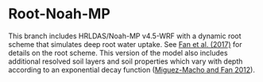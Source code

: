 # Root-Noah-MP 

This branch includes HRLDAS/Noah-MP v4.5-WRF with a dynamic root scheme that simulates deep root water uptake. See [Fan et al. (2017)](https://doi.org/10.1073/pnas.1712381114) for details on the root scheme. This version of the model also includes additional resolved soil layers and soil properties which vary with depth according to an exponential decay function ([Miguez-Macho and Fan 2012](https://doi.org/10.1029/2012JD017539)). 
